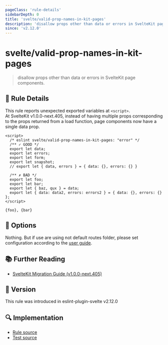 ```yaml
---
pageClass: 'rule-details'
sidebarDepth: 0
title: 'svelte/valid-prop-names-in-kit-pages'
description: 'disallow props other than data or errors in SvelteKit page components.'
since: 'v2.12.0'
---
```


# svelte/valid-prop-names-in-kit-pages

> disallow props other than data or errors in SvelteKit page components.

## :book: Rule Details

This rule reports unexpected exported variables at `<script>`.<br>
At SvelteKit v1.0.0-next.405, instead of having multiple props corresponding to the props returned from a load function, page components now have a single data prop.

<script>
  const config = {settings: {
    kit: {
      files: {
        routes: "",
      },
    },
  },
  }
</script>

<!--eslint-skip-->

```svelte
<script>
  /* eslint svelte/valid-prop-names-in-kit-pages: "error" */
  /** ✓ GOOD */
  export let data;
  export let errors;
  export let form;
  export let snapshot;
  // export let { data, errors } = { data: {}, errors: {} }

  /** ✗ BAD */
  export let foo;
  export let bar;
  export let { baz, qux } = data;
  export let { data: data2, errors: errors2 } = { data: {}, errors: {} };
</script>

{foo}, {bar}
```

## :wrench: Options

Nothing. But if use are using not default routes folder, please set configuration according to the [user guide](../user-guide.md#settings-svelte-kit).

## :books: Further Reading

- [SvelteKit Migration Guide (v1.0.0-next.405)](https://github.com/sveltejs/kit/discussions/5774#discussioncomment-3292707)

## :rocket: Version

This rule was introduced in eslint-plugin-svelte v2.12.0

## :mag: Implementation

- [Rule source](https://github.com/sveltejs/eslint-plugin-svelte/blob/main/packages/eslint-plugin-svelte/src/rules/valid-prop-names-in-kit-pages.ts)
- [Test source](https://github.com/sveltejs/eslint-plugin-svelte/blob/main/packages/eslint-plugin-svelte/tests/src/rules/valid-prop-names-in-kit-pages.ts)
